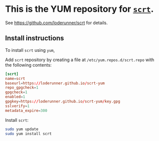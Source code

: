 # This is the YUM repository for [`scrt`](https://github.com/loderunner/scrt).

See https://github.com/loderunner/scrt for details.

## Install instructions

To install `scrt` using `yum`,

Add `scrt` repository by creating a file at `/etc/yum.repos.d/scrt.repo` with the following contents:

```conf
[scrt]
name=scrt
baseurl=https://loderunner.github.io/scrt-yum
repo_gpgcheck=1
gpgcheck=1
enabled=1
gpgkey=https://loderunner.github.io/scrt-yum/key.gpg
sslverify=1
metadata_expire=300
```

Install `scrt`:

```sh
sudo yum update
sudo yum install scrt
```
